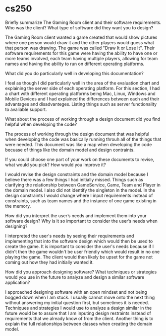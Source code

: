 # cs250

Briefly summarize The Gaming Room client and their software requirements. Who was the client? What type of software did they want you to design?

The Gaming Room client wanted a game created that would show pictures where one person would draw it and the other players would guess what that person was drawing. The game was called "Draw It or Lose It". Their software requirements for this game were having the ability to have one or more teams involved, each team having multiple players, allowing for team names and having the ability to run on different operating platforms. 

What did you do particularly well in developing this documentation?

I feel as though I did particularly well in the area of the evaluation chart and explaining the server side of each operating platform. For this section, I had a chart with different operating platforms being Mac, Linux, Windows and Mobile Devices and I had explained the differences between each and their advantages and disadvanteges. Listing things such as server functionality to avaliable support. 

What about the process of working through a design document did you find helpful when developing the code?

The process of working through the design document that was helpful when developing the code was basically running throuh all of the things that were needed. This document was like a map when developing the code becuase of things like the domain model and design contraints. 

If you could choose one part of your work on these documents to revise, what would you pick? How would you improve it?

I would revise the design constraints and the domain model because I believe there was a few things I had initially missed. Things such as clarifying the relationship between GameService, Game, Team and Player in the domain model. I also did not identify the singleton in the model. In the design constraints I would change where I input requirements instead of constraints, such as team names and the instance of one game existing in the memory. 

How did you interpret the user’s needs and implement them into your software design? Why is it so important to consider the user’s needs when designing?

I interpreted the user's needs by seeing their requirements and implementing that into the software design which would then be used to create the game. It is important to consider the user's needs because if I didn't then the game wouldn't be user friendly which would result in no one playing the game. The client would then likely be upset for the game not coming out how they had initially wanted it. 

How did you approach designing software? What techniques or strategies would you use in the future to analyze and design a similar software application?

I approached designing software with an open mindset and not being bogged down when I am stuck. I usually cannot move onto the next thing without answering my initial question first, but sometimes it is needed. Techniques and strategies I would use to analyze a design similar in the future would be to assure that I am inputing design restraints instead of requirements that we already know of from the client. Another thing is to explain the full relationships between classes when creating the domain model. 
